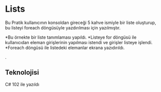 # Lists
Bu Pratik kullanıcının konsoldan gireceği 5 kahve ismiyle bir liste oluşturup, bu listeyi foreach döngüsüyle yazdırılması için yazılmıştır.

*Bu örnekte bir liste tanımlaması yapıldı.
*Listeye for döngüsü ile kullanıcıdan eleman girişlerinin yapılması istendi ve girişler listeye işlendi.
*Foreach döngüsü ile listedeki elemanlar ekrana yazıdırıldı.

.

## Teknolojisi

C# 102 ile yazıldı
